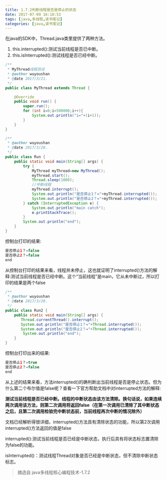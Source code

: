 ```yaml
---
title: 1.7.2判断线程是否是停止的状态
date: 2017-07-09 16:18:53
tags: [java,多线程,读书笔记]
categories: [java,读书笔记]
---
```


在java的SDK中，Thread.java类里提供了两种方法。
1. this.interrupted():测试当前线程是否已中断。
2. this.isInterrupted():测试线程是否已经中断。
```java
/**
 * MyThread线程测试
 * @author wuyoushan
 * @date 2017/3/21.
 */
public class MyThread extends Thread {

    @Override
    public void run() {
        super.run();
        for (int i=0;i<500000;i++){
            System.out.println("i="+(i+1));
        }
    }
}
```
```java
/**
 * @author wuyoushan
 * @date 2017/3/20.
 */
public class Run {
    public static void main(String[] args) {
        try {
            MyThread myThread=new MyThread();
            myThread.start();
            Thread.sleep(1000);
            //中断线程
            myThread.interrupt();
            System.out.println("是否停止1？="+myThread.interrupted());
            System.out.println("是否停止2？="+myThread.interrupted());
        } catch (InterruptedException e) {
            System.out.println("main catch");
            e.printStackTrace();
        }
        System.out.println("end");
    }
}
```
控制台打印的结果:
```java
是否停止1？=false
是否停止2？=false
end
```
从控制台打印的结果来看，线程并未停止，这也就证明了interrupted()方法的解释:测试当前线程是否已经中断。这个“当前线程”是main，它从未中断过，所以打印的结果是两个false

```java
/**
 * @author wuyoushan
 * @date 2017/3/20.
 */
public class Run2 {
    public static void main(String[] args) {
       Thread.currentThread().interrupt();
       System.out.println("是否停止1？="+Thread.interrupted());
       System.out.println("是否停止2？="+Thread.interrupted());
        System.out.println("end");
    }
}
```
控制台打印出来的结果:
```java
是否停止1？=true
是否停止2？=false
end
```
从上述的结果来看，方法interrupted()的确判断出当前线程是否是停止状态。但为什么第二个布尔值是false呢？查看一下官方帮助文档中对interrupted方法的解释:

**测试当前线程是否已经中断。线程的中断状态由该方法清除。换句话说，如果连续两次调用该方法，则第二次调用将返回false（在第一次调用已清除了其中断状态之后，且第二次调用检验完中断状态前，当前线程再次中断的情况除外）**

文档已经解析得很详细，interrupted()方法具有清除状态的功能，所以第2次调用interrupted()方法返回的值是false

interrupted():测试当前线程是否已经是中断状态，执行后具有将状态标志置清除为false的功能。

isInterrupted()：测试线程Thread对象是否已经是中断状态，但不清除中断状态标志。

> 摘选自 java多线程核心编程技术-1.7.2